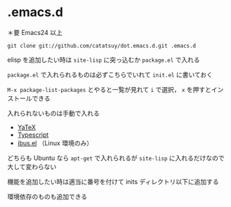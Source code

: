 .emacs.d
==================================

＊要 Emacs24 以上

    git clone git://github.com/catatsuy/dot.emacs.d.git .emacs.d

elisp を追加したい時は `site-lisp` に突っ込むか `package.el` で入れる

`package.el` で入れられるものは必ずこちらでいれて `init.el` に書いておく

`M-x package-list-packages` とやると一覧が見れて `i` で選択， `x` を押すとインストールできる

入れられないものは手動で入れる

* [YaTeX](http://www.yatex.org/)
* [Typescript](http://blogs.msdn.com/b/interoperability/archive/2012/10/01/sublime-text-vi-emacs-typescript-enabled.aspx)
* [ibus.el](http://www11.atwiki.jp/s-irie/pages/21.html) （Linux 環境のみ）

どちらも Ubuntu なら `apt-get` で入れられるが `site-lisp` に入れるだけなので大して変わらない

機能を追加したい時は適当に番号を付けて inits ディレクトリ以下に追加する

環境依存のものも追加できる
